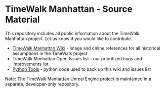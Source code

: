 # TimeWalk Manhattan - Source Material

This repository includes all public information about the TimeWalk Manhattan project.  Let us know if you would like to contribute.

 * [TimeWalk Manhattan Wiki](https://github.com/TimeWalkOrg/Manhattan_public/wiki) - image and online references for all historical assumptions in the TimeWalk project
 * TimeWalk Manhattan Open Issues list - our prioritized bugs and improvements list
 * [Python Tools](https://github.com/TimeWalkOrg/Manhattan_public/tree/main/Python_Tools) - python code used to back up this wiki and issues list


Note: The TimeWalk Manhattan Unreal Engine project is maintained in a separate, developer-only repository.